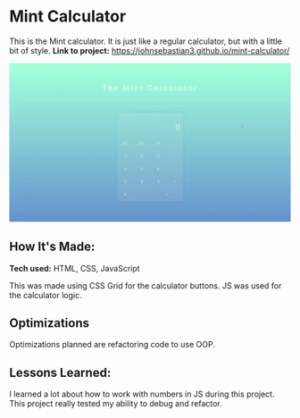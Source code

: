 # Mint Calculator
This is the Mint calculator. It is just like a regular calculator, but with a little bit of style. 
**Link to project:** https://johnsebastian3.github.io/mint-calculator/

![alt tag](mintcalcgif.gif)

## How It's Made:

**Tech used:** HTML, CSS, JavaScript

This was made using CSS Grid for the calculator buttons. JS was used for the calculator logic.

## Optimizations

Optimizations planned are refactoring code to use OOP.

## Lessons Learned:

I learned a lot about how to work with numbers in JS during this project. This project really tested my ability to debug and refactor.
